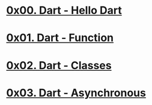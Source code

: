 # [0x00. Dart - Hello Dart](!./0x00-hello-dart)
# [0x01. Dart - Function](!./0x01-dart-function)
# [0x02. Dart - Classes](!./0x02-dart-classes)
# [0x03. Dart - Asynchronous](!./0x03-asyncronous)